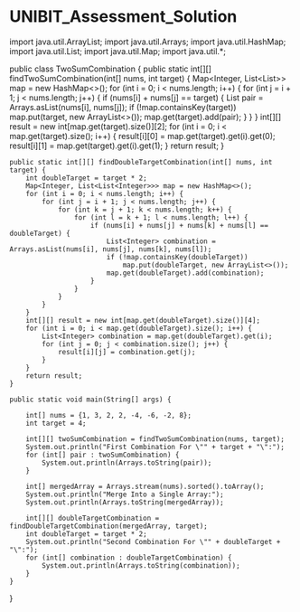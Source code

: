 # UNIBIT_Assessment_Solution

import java.util.ArrayList;
import java.util.Arrays;
import java.util.HashMap;
import java.util.List;
import java.util.Map;
import java.util.*;

public class TwoSumCombination {
    public static int[][] findTwoSumCombination(int[] nums, int target) {
        Map<Integer, List<List<Integer>>> map = new HashMap<>();
        for (int i = 0; i < nums.length; i++) {
            for (int j = i + 1; j < nums.length; j++) {
                if (nums[i] + nums[j] == target) {
                    List<Integer> pair = Arrays.asList(nums[i], nums[j]);
                    if (!map.containsKey(target))
                        map.put(target, new ArrayList<>());
                    map.get(target).add(pair);
                }
            }
        }
        int[][] result = new int[map.get(target).size()][2];
        for (int i = 0; i < map.get(target).size(); i++) {
            result[i][0] = map.get(target).get(i).get(0);
            result[i][1] = map.get(target).get(i).get(1);
        }
        return result;
    }

    public static int[][] findDoubleTargetCombination(int[] nums, int target) {
        int doubleTarget = target * 2;
        Map<Integer, List<List<Integer>>> map = new HashMap<>();
        for (int i = 0; i < nums.length; i++) {
            for (int j = i + 1; j < nums.length; j++) {
                for (int k = j + 1; k < nums.length; k++) {
                    for (int l = k + 1; l < nums.length; l++) {
                        if (nums[i] + nums[j] + nums[k] + nums[l] == doubleTarget) {
                            List<Integer> combination = Arrays.asList(nums[i], nums[j], nums[k], nums[l]);
                            if (!map.containsKey(doubleTarget))
                                map.put(doubleTarget, new ArrayList<>());
                            map.get(doubleTarget).add(combination);
                        }
                    }
                }
            }
        }
        int[][] result = new int[map.get(doubleTarget).size()][4];
        for (int i = 0; i < map.get(doubleTarget).size(); i++) {
            List<Integer> combination = map.get(doubleTarget).get(i);
            for (int j = 0; j < combination.size(); j++) {
                result[i][j] = combination.get(j);
            }
        }
        return result;
    }

    public static void main(String[] args) {
      
        int[] nums = {1, 3, 2, 2, -4, -6, -2, 8};
        int target = 4;

        int[][] twoSumCombination = findTwoSumCombination(nums, target);
        System.out.println("First Combination For \"" + target + "\":");
        for (int[] pair : twoSumCombination) {
            System.out.println(Arrays.toString(pair));
        }

        int[] mergedArray = Arrays.stream(nums).sorted().toArray();
        System.out.println("Merge Into a Single Array:");
        System.out.println(Arrays.toString(mergedArray));

        int[][] doubleTargetCombination = findDoubleTargetCombination(mergedArray, target);
        int doubleTarget = target * 2;
        System.out.println("Second Combination For \"" + doubleTarget + "\":");
        for (int[] combination : doubleTargetCombination) {
            System.out.println(Arrays.toString(combination));
        }
    }
}
